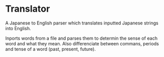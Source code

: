 # Translator
A Japanese to English parser which translates inputted Japanese strings into English. 

Inports words from a file and parses them to determin the sense of each word and what they mean.
Also differenciate between commans, periods and tense of a word (past, present, future).
